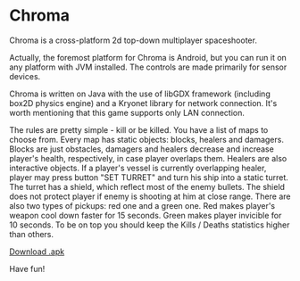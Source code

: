 # Chroma


Chroma is a cross-platform 2d top-down multiplayer spaceshooter.

Actually, the foremost platform for Chroma is Android, but you can run it on any platform with JVM installed.
The controls are made primarily for sensor devices.

Chroma is written on Java with the use of libGDX framework (including box2D physics engine) and a Kryonet library
for network connection. It's worth mentioning that this game supports only LAN connection.

The rules are pretty simple - kill or be killed. You have a list of maps to choose from. Every map has static objects:
blocks, healers and damagers. Blocks are just obstacles, damagers and healers decrease and increase player's health,
respectively, in case player overlaps them. Healers are also interactive objects. If a player's vessel is currently
overlapping healer, player may press button "SET TURRET" and turn his ship into a static turret. The turret has a 
shield, which reflect most of the enemy bullets. The shield does not protect player if enemy is shooting at him at
close range. There are also two types of pickups: red one and a green one. Red makes player's weapon cool down faster
for 15 seconds. Green makes player invicible for 10 seconds. To be on top you should keep the Kills / Deaths 
statistics higher than others.

[Download .apk](https://github.com/OvaUbe/Chroma/blob/master/android/build/outputs/apk/ChromaApp.apk?raw=true)

Have fun!
